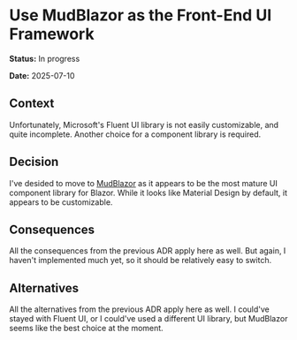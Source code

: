 # Use MudBlazor as the Front-End UI Framework

**Status:** In progress

**Date:** 2025-07-10

## Context

Unfortunately, Microsoft's Fluent UI library is not easily customizable, and quite incomplete. Another choice for a
component library is required.

## Decision

I've desided to move to [MudBlazor](https://www.mudblazor.com) as it appears to be the most mature UI component library
for Blazor. While it looks like Material Design by default, it appears to be customizable.

## Consequences

All the consequences from the previous ADR apply here as well. But again, I haven't implemented much yet, so it should
be relatively easy to switch.

## Alternatives

All the alternatives from the previous ADR apply here as well. I could've stayed with Fluent UI, or I could've used a
different UI library, but MudBlazor seems like the best choice at the moment.
